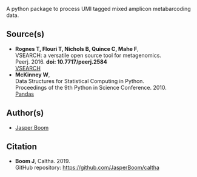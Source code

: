 A python package to process UMI tagged mixed amplicon metabarcoding data.

## Source(s)
* __Rognes T, Flouri T, Nichols B, Quince C, Mahe F__,  
  VSEARCH: a versatile open source tool for metagenomics.  
  Peerj. 2016. __doi: 10.7717/peerj.2584__  
  [VSEARCH](https://github.com/torognes/vsearch)
* __McKinney W__,  
  Data Structures for Statistical Computing in Python.  
  Proceedings of the 9th Python in Science Conference. 2010.  
  [Pandas](https://pandas.pydata.org/)

## Author(s)
* [Jasper Boom](https://github.com/JasperBoom)

## Citation
* __Boom J__, Caltha. 2019.  
  GitHub repository: https://github.com/JasperBoom/caltha
